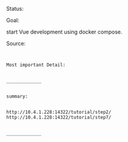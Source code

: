 
Status:



Goal:

start Vue development using docker compose.


Source:



~~~~~~~~~~~~~~~~~~~~~~~~~~~~~~~~~~~~~~~~~~~~~~~~~~


Most important Detail:


_____________


summary:


http://10.4.1.228:14322/tutorial/step2/
http://10.4.1.228:14322/tutorial/step7/


_____________

